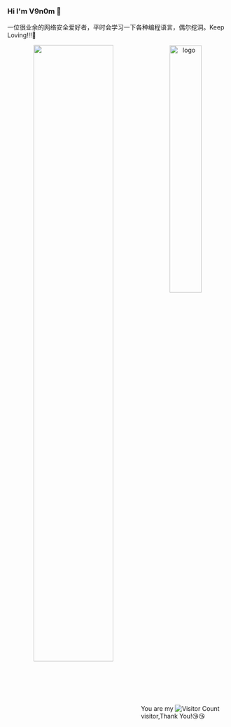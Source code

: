 ### Hi I'm V9n0m 👋

一位很业余的网络安全爱好者，平时会学习一下各种编程语言，偶尔挖洞。Keep Loving!!!🤟
<!--
**V9n0m/V9n0m** is a ✨ _special_ ✨ repository because its `README.md` (this file) appears on your GitHub profile.

Here are some ideas to get you started:

- 🔭 I’m currently working on ...
- 🌱 I’m currently learning ...
- 👯 I’m looking to collaborate on ...
- 🤔 I’m looking for help with ...
- 💬 Ask me about ...
- 📫 How to reach me: ...
- 😄 Pronouns: ...
- ⚡ Fun fact: ...
-->
<!-- 右侧图表 -->



<center class = "half">
<img src = "https://github.com/V9n0m/V9n0m/assets/81289456/f2e93bc3-0982-4825-8b3f-4ec1cb455e25" width = 60% align="left" /><img src="https://github-readme-stats.vercel.app/api?username=V9n0m&show_icons=true" alt="logo" width=38%  align="right"  style="margin: 1px; margin-bottom: 20px;"/>
</center>
<!-- 活动图 -->


<!-- 常用语言统计
![Top Langs](https://github-readme-stats.vercel.app/api/top-langs/?username=V9n0m&layout=compact&theme=tokyonight)
 -->
<!-- 访问量 -->

You are my ![Visitor Count](https://profile-counter.glitch.me/V9n0m/count.svg) visitor,Thank You!😘😘

